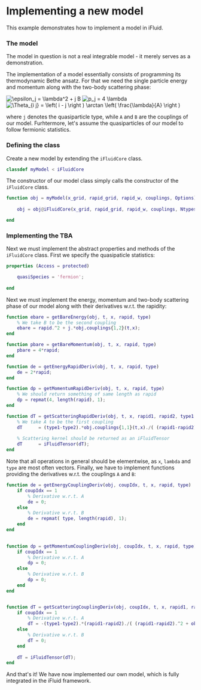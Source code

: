 # Implementing a new model

This example demonstrates how to implement a model in iFluid.

### The model

The model in question is not a real integrable model - it merely serves as a demonstration.

The implementation of a model essentially consists of programming its thermodynamic Bethe ansatz. For that we need the single particle energy and momentum along with the two-body scattering phase:  

<img src="https://latex.codecogs.com/svg.latex?\epsilon_j&space;=&space;\lambda^2&space;&plus;&space;j&space;B" title="\epsilon_j = \lambda^2 + j B" />

<img src="https://latex.codecogs.com/svg.latex?p_j&space;=&space;4&space;\lambda" title="p_j = 4 \lambda" />

<img src="https://latex.codecogs.com/svg.latex?\Theta_{i&space;j}&space;=&space;\left(&space;i&space;-&space;j&space;\right&space;)&space;\arctan&space;\left(&space;\frac{\lambda}{A}&space;\right&space;)" title="\Theta_{i j} = \left( i - j \right ) \arctan \left( \frac{\lambda}{A} \right )" />

where `j` denotes the quasiparticle type, while `A` and `B` are the couplings of our model. Furhtermore, let's assume the quasiparticles of our model to follow fermionic statistics.

### Defining the class

Create a new model by extending the `iFluidCore` class. 

```MATLAB
classdef myModel < iFluidCore
```

The constructor of our model class simply calls the constructor of the `iFluidCore` class.

```MATLAB
function obj = myModel(x_grid, rapid_grid, rapid_w, couplings, Options)   
   
    obj = obj@iFluidCore(x_grid, rapid_grid, rapid_w, couplings, Ntypes, Options);

end
```

### Implementing the TBA

Next we must implement the abstract properties and methods of the `iFluidCore` class. 
First we specify the quasipaticle statistics:

```MATLAB
properties (Access = protected)

    quasiSpecies = 'fermion'; 
    
end 
```

Next we must implement the energy, momentum and two-body scattering phase of our model along with their derivatives w.r.t. the rapidity: 

```MATLAB
function ebare = getBareEnergy(obj, t, x, rapid, type)
    % We take B to be the second coupling
    ebare = rapid.^2 + j.*obj.couplings{1,2}(t,x);
end

function pbare = getBareMomentum(obj, t, x, rapid, type)
    pbare = 4*rapid;
end

function de = getEnergyRapidDeriv(obj, t, x, rapid, type)
    de = 2*rapid;
end

function dp = getMomentumRapidDeriv(obj, t, x, rapid, type)
    % We should return something of same length as rapid 
    dp = repmat(4, length(rapid), 1);
end

function dT = getScatteringRapidDeriv(obj, t, x, rapid1, rapid2, type1, type2)
    % We take A to be the first coupling
    dT      = (type1-type2).*obj.couplings{1,1}(t,x)./( (rapid1-rapid2).^2 + obj.couplings{1,1}(t,x).^2 );
    
    % Scattering kernel should be returned as an iFluidTensor
    dT      = iFluidTensor(dT); 
end 
```

Note that all operations in general should be elementwise, as `x`, `lambda` and `type` are most often vectors.
Finally, we have to implement functions providing the derivatives w.r.t. the couplings `A` and `B`:

```MATLAB
function de = getEnergyCouplingDeriv(obj, coupIdx, t, x, rapid, type)
    if coupIdx == 1
        % Derivative w.r.t. A
        de = 0;
    else
        % Derivative w.r.t. B
        de = repmat( type, length(rapid), 1);
    end
end

    
function dp = getMomentumCouplingDeriv(obj, coupIdx, t, x, rapid, type)
    if coupIdx == 1
        % Derivative w.r.t. A
        dp = 0;
    else
        % Derivative w.r.t. B
        dp = 0;
    end
end


function dT = getScatteringCouplingDeriv(obj, coupIdx, t, x, rapid1, rapid2, type1, type2)    
    if coupIdx == 1
        % Derivative w.r.t. A
        dT = -(type1-type2).*(rapid1-rapid2)./( (rapid1-rapid2).^2 + obj.couplings{1,1}(t,x).^2 );
    else
        % Derivative w.r.t. B
        dT = 0;
    end
    
    dT = iFluidTensor(dT);
end 
```
And that's it! We have now implemented our own model, which is fully integrated in the iFluid framework.